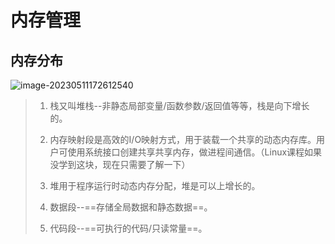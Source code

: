 # 内存管理

## 内存分布

![image-20230511172612540](C:\Users\ruiren\AppData\Roaming\Typora\typora-user-images\image-20230511172612540.png)

> 1. 栈又叫堆栈--非静态局部变量/函数参数/返回值等等，栈是向下增长的。
> 2. 内存映射段是高效的I/O映射方式，用于装载一个共享的动态内存库。用户可使用系统接口创建共享共享内存，做进程间通信。（Linux课程如果没学到这块，现在只需要了解一下）
>
> 3. 堆用于程序运行时动态内存分配，堆是可以上增长的。
> 4. 数据段--==存储全局数据和静态数据==。
> 5. 代码段--==可执行的代码/只读常量==。  













